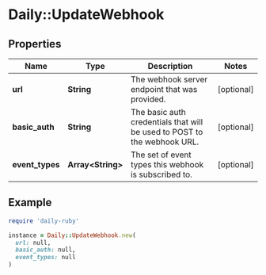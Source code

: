 # Daily::UpdateWebhook

## Properties

| Name | Type | Description | Notes |
| ---- | ---- | ----------- | ----- |
| **url** | **String** | The webhook server endpoint that was provided. | [optional] |
| **basic_auth** | **String** | The basic auth credentials that will be used to POST to the webhook URL. | [optional] |
| **event_types** | **Array&lt;String&gt;** | The set of event types this webhook is subscribed to. | [optional] |

## Example

```ruby
require 'daily-ruby'

instance = Daily::UpdateWebhook.new(
  url: null,
  basic_auth: null,
  event_types: null
)
```

